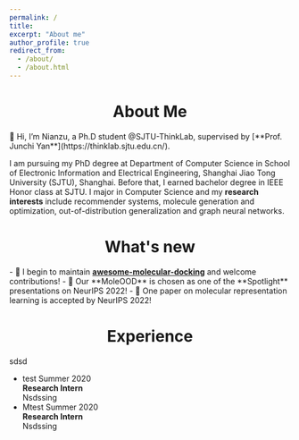 ```yaml
---
permalink: /
title: 
excerpt: "About me"
author_profile: true
redirect_from: 
  - /about/
  - /about.html
---
```



<h1 align="center"><b>About Me</b></h1>
👋 Hi, I’m Nianzu, a Ph.D student @SJTU-ThinkLab, supervised by [**Prof. Junchi Yan**](https://thinklab.sjtu.edu.cn/).

<!-- About me -->
<!-- ====== -->
I am pursuing my PhD degree at Department of Computer Science in School of Electronic Information and Electrical Engineering, Shanghai Jiao Tong University (SJTU), Shanghai. Before that, I earned bachelor degree in IEEE Honor class at SJTU. I major in Computer Science and my **research interests** include recommender systems, molecule generation and optimization, out-of-distribution generalization and graph neural networks.

<h1 align="center"><b>What's new</b></h1>
<!-- What's New -->
<!-- ====== -->
<!-- <div style="height:600px;overflow-y:auto;background:#ffffff;">
🌟 I begin to maintain <a href="https://github.com/yangnianzu0515/awesome-molecular-docking"><b>awesome-molecular-docking</b></a> on github and welcome contributions!<br>
🌟 Our <b>MoleOOD</b> is chosen as one of the <b>Spotlight</b> presentations on NeurIPS 2022!<br>
🌟 One paper on molecular representation learning is accepted by NeurIPS 2022!<br>
<!-- - 🌟 Our **MoleOOD** is chosen as one of the **Spotlight** presentations on NeurIPS 2022!
<!-- - 🌟 One paper on molecular representation learning is accepted by NeurIPS 2022! -->
- 🌟 I begin to maintain <a href="https://github.com/yangnianzu0515/awesome-molecular-docking"><b>awesome-molecular-docking</b></a> and welcome contributions!
- 🌟 Our **MoleOOD** is chosen as one of the **Spotlight** presentations on NeurIPS 2022!
- 🌟 One paper on molecular representation learning is accepted by NeurIPS 2022!

<h1 align="center"><b>Experience</b></h1>
<!-- ====== -->
sdsd
<ul class="timeline">
    <li>
      <div class="direction-l">
        <div class="flag-wrapper">
          <span class="flag">test</span>
          <span class="time-wrapper"><span class="time">Summer 2020</span></span>
        </div>
        <div class="desc"><b>Research Intern</b><br/> Nsdssing</div>
      </div>
    </li>
        <li>
      <div class="direction-l">
        <div class="flag-wrapper">
          <span class="flag">Mtest</span>
          <span class="time-wrapper"><span class="time">Summer 2020</span></span>
        </div>
        <div class="desc"><b>Research Intern</b><br/> Nsdssing</div>
      </div>
    </li>
</ul>